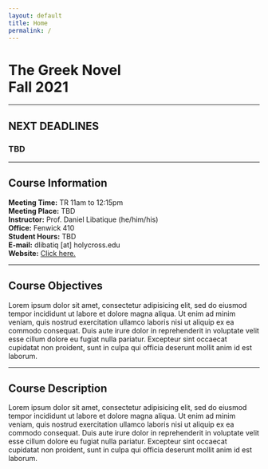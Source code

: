 ```yaml
---
layout: default
title: Home
permalink: /
---
```


# The Greek Novel<br>Fall 2021

***

## NEXT DEADLINES

### TBD

***

## Course Information

**Meeting Time:** TR 11am to 12:15pm  
**Meeting Place:** TBD  
**Instructor:** Prof. Daniel Libatique (he/him/his)  
**Office:** Fenwick 410  
**Student Hours:** TBD  
**E-mail:** dlibatiq [at] holycross.edu  
**Website:** [Click here.](https://libatique.info)

***

## Course Objectives

Lorem ipsum dolor sit amet, consectetur adipisicing elit, sed do eiusmod tempor incididunt ut labore et dolore magna aliqua. Ut enim ad minim veniam, quis nostrud exercitation ullamco laboris nisi ut aliquip ex ea commodo consequat. Duis aute irure dolor in reprehenderit in voluptate velit esse cillum dolore eu fugiat nulla pariatur. Excepteur sint occaecat cupidatat non proident, sunt in culpa qui officia deserunt mollit anim id est laborum.

***

## Course Description

Lorem ipsum dolor sit amet, consectetur adipisicing elit, sed do eiusmod tempor incididunt ut labore et dolore magna aliqua. Ut enim ad minim veniam, quis nostrud exercitation ullamco laboris nisi ut aliquip ex ea commodo consequat. Duis aute irure dolor in reprehenderit in voluptate velit esse cillum dolore eu fugiat nulla pariatur. Excepteur sint occaecat cupidatat non proident, sunt in culpa qui officia deserunt mollit anim id est laborum.
